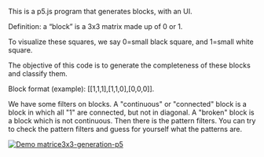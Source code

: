 This is a p5.js program that generates blocks, with an UI.

Definition: a “block” is a 3x3 matrix made up of 0 or 1.

To visualize these squares, we say 0=small black square, and 1=small white square.

The objective of this code is to generate the completeness of these blocks and classify them.

Block format (example): [[1,1,1],[1,1,0],[0,0,0]].

We have some filters on blocks. A "continuous" or "connected" block is a block in which all "1" are connected, but not in diagonal.
A "broken" block is a block which is not continuous.
Then there is the pattern filters. You can try to check the pattern filters and guess for yourself what the patterns are.

[![Demo matrice3x3-generation-p5](https://github.com/ahmnot/matrice3x3-generation/blob/main/example%20video.gif)
](https://www.youtube.com/watch?v=Y9bNTE-mXM0)
